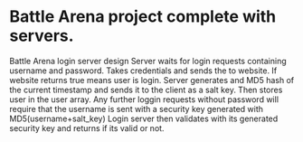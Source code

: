 Battle Arena project complete with servers.
==
Battle Arena login server design
Server waits for login requests containing username and password.
Takes credentials and sends the to website. If website returns true means user is login.
Server generates and MD5 hash of the current timestamp and sends it to the client as a salt key.
Then stores user in the user array.
Any further loggin requests without password will require that the username is sent with a security key generated with MD5(username+salt_key)
Login server then validates with its generated security key and returns if its valid or not.
